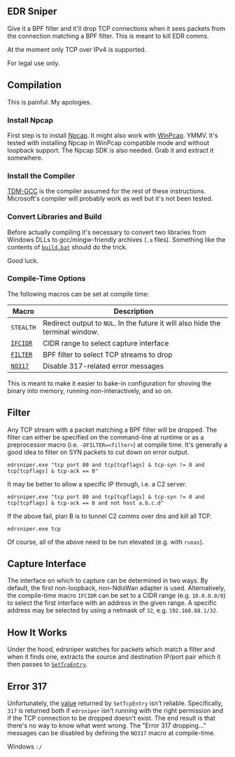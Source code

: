EDR Sniper
----------
Give it a BPF filter and it'll drop TCP connections when it sees packets from
the connection matching a BPF filter.  This is meant to kill EDR comms.

At the moment only TCP over IPv4 is supported.

For legal use only.

Compilation
------------
This is painful.  My apologies.

### Install Npcap
First step is to install [Npcap](https://nmap.org/npcap/).  It might also work
with [WinPcap](https://www.winpcap.org/).  YMMV.  It's tested with installing
Npcap in WinPcap compatible mode and without loopback support.  The Npcap SDK
is also needed.  Grab it and extract it somewhere.

### Install the Compiler
[TDM-GCC](http://tdm-gcc.tdragon.net/download) is the compiler assumed for the
rest of these instructions.  Microsoft's compiler will probably work as well
but it's not been tested.

### Convert Libraries and Build
Before actually compiling it's necessary to convert two libraries from Windows
DLLs to gcc/mingw-friendly archives (`.a` files).  Something like the contents
of [`build.bat`](./build.bat) should do the trick.

Good luck.

### Compile-Time Options
The following macros can be set at compile time:

Macro                          | Description
-------------------------------|------------
`STEALTH`                      | Redirect output to `NUL`.  In the future it will also hide the terminal window.
[`IFCIDR`](#capture-interface) | CIDR range to select capture interface
[`FILTER`](#filter)            | BPF filter to select TCP streams to drop
[`NO317`](#error-317)          | Disable 317-related error messages

This is meant to make it easier to bake-in configuration for shoving the binary
into memory, running non-interactively, and so on.

Filter
------
Any TCP stream with a packet matching a BPF filter will be dropped.  The filter
can either be specified on the command-line at runtime or as a preprocessor
macro (i.e. `-DFILTER=<filter>`) at compile time.  It's generally a good idea
to filter on SYN packets to cut down on error output.

```batch
edrsniper.exe "tcp port 80 and tcp[tcpflags] & tcp-syn != 0 and tcp[tcpflags] & tcp-ack == 0"
```

It may be better to allow a specific IP through, i.e. a C2 server.

```batch
edrsniper.exe "tcp port 80 and tcp[tcpflags] & tcp-syn != 0 and tcp[tcpflags] & tcp-ack == 0 and not host a.b.c.d"
```

If the above fail, plan B is to tunnel C2 comms over dns and kill all TCP.

```batch
edrsniper.exe tcp
```

Of course, all of the above need to be run elevated (e.g. with `runas`).

Capture Interface
-----------------
The interface on which to capture can be determined in two ways.  By default,
the first non-loopback, non-NdisWan adapter is used.  Alternatively, the
compile-time macro `IFCIDR` can be set to a CIDR range (e.g. `10.0.0.0/8`)
to select the first interface with an address in the given range.  A specific
address may be selected by using a netmask of `32`, e.g. `192.168.88.1/32`.

How It Works
------------
Under the hood, edrsniper watches for packets which match a filter and when it
finds one, extracts the source and destination IP/port pair which it then
passes to [`SetTcpEntry`](https://docs.microsoft.com/en-us/windows/desktop/api/iphlpapi/nf-iphlpapi-settcpentry).

Error 317
---------
Unfortunately, the [value](https://docs.microsoft.com/en-us/windows/desktop/api/iphlpapi/nf-iphlpapi-settcpentry#return-value)
returned by `SetTcpEntry` isn't reliable.  Specifically, `317` is returned both
if `edrsniper` isn't running with the right permission and if the TCP
connection to be dropped doesn't exist.  The end result is that there's no way
to know what went wrong.  The "Error 317 dropping..." messages can be disabled
by defining the `NO317` macro at compile-time.

Windows `:/`
